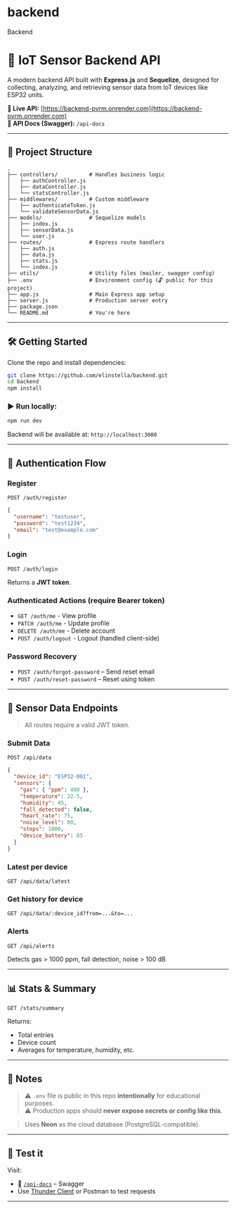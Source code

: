 # backend

Backend

# 🚀 IoT Sensor Backend API

A modern backend API built with **Express.js** and **Sequelize**, designed for collecting, analyzing, and retrieving sensor data from IoT devices like ESP32 units.

**🔗 Live API:** [https://backend-pvrm.onrender.com](https://backend-pvrm.onrender.com)  
**📘 API Docs (Swagger):** `/api-docs`

---

## 📁 Project Structure

```
.
├── controllers/          # Handles business logic
│   ├── authController.js
│   ├── dataController.js
│   └── statsController.js
├── middlewares/          # Custom middleware
│   ├── authenticateToken.js
│   └── validateSensorData.js
├── models/               # Sequelize models
│   ├── index.js
│   ├── sensorData.js
│   └── user.js
├── routes/               # Express route handlers
│   ├── auth.js
│   ├── data.js
│   ├── stats.js
│   └── index.js
├── utils/                # Utility files (mailer, swagger config)
├── .env                  # Environment config (🔓 public for this project)
├── app.js                # Main Express app setup
├── server.js             # Production server entry
├── package.json
└── README.md             # You're here
```

---

## 🛠️ Getting Started

Clone the repo and install dependencies:

```bash
git clone https://github.com/elinstella/backend.git
cd backend
npm install
```

### ▶️ Run locally:

```bash
npm run dev
```

Backend will be available at: `http://localhost:3000`

---

## 🔐 Authentication Flow

### Register

```http
POST /auth/register
```

```json
{
  "username": "testuser",
  "password": "test1234",
  "email": "test@example.com"
}
```

### Login

```http
POST /auth/login
```

Returns a **JWT token**.

### Authenticated Actions (require Bearer token)

- `GET /auth/me` - View profile
- `PATCH /auth/me` - Update profile
- `DELETE /auth/me` - Delete account
- `POST /auth/logout` - Logout (handled client-side)

### Password Recovery

- `POST /auth/forgot-password` – Send reset email
- `POST /auth/reset-password` – Reset using token

---

## 📡 Sensor Data Endpoints

> All routes require a valid JWT token.

### Submit Data

```http
POST /api/data
```

```json
{
  "device_id": "ESP32-001",
  "sensors": {
    "gas": { "ppm": 400 },
    "temperature": 22.5,
    "humidity": 45,
    "fall_detected": false,
    "heart_rate": 75,
    "noise_level": 80,
    "steps": 1000,
    "device_battery": 85
  }
}
```

### Latest per device

```http
GET /api/data/latest
```

### Get history for device

```http
GET /api/data/:device_id?from=...&to=...
```

### Alerts

```http
GET /api/alerts
```

Detects gas > 1000 ppm, fall detection, noise > 100 dB

---

## 📊 Stats & Summary

```http
GET /stats/summary
```

Returns:

- Total entries
- Device count
- Averages for temperature, humidity, etc.

---

## 📝 Notes

> ⚠️ `.env` file is public in this repo **intentionally** for educational purposes.  
> ⚠️ Production apps should **never expose secrets or config like this**.

> Uses **Neon** as the cloud database (PostgreSQL-compatible).

---

## 🧪 Test it

Visit:

- 🔗 [`/api-docs`](https://backend-pvrm.onrender.com/api-docs) – Swagger
- Use [Thunder Client](https://www.thunderclient.com/) or Postman to test requests

---
